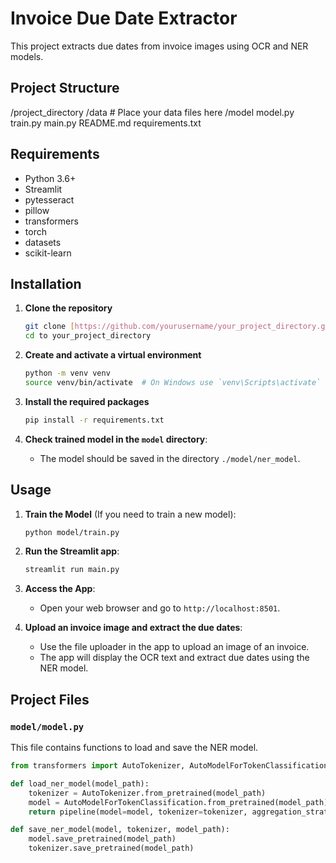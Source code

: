 # Invoice Due Date Extractor

This project extracts due dates from invoice images using OCR and NER models.

## Project Structure

/project_directory
    /data
    # Place your data files here
    /model
        model.py
        train.py
    main.py
    README.md
    requirements.txt

## Requirements

- Python 3.6+
- Streamlit
- pytesseract
- pillow
- transformers
- torch
- datasets
- scikit-learn

## Installation

1. **Clone the repository**
    ```sh
    git clone [https://github.com/yourusername/your_project_directory.git](https://github.com/btttttong/M14_Duedate.git)
    cd to your_project_directory
    ```

2. **Create and activate a virtual environment**
    ```sh
    python -m venv venv
    source venv/bin/activate  # On Windows use `venv\Scripts\activate`
    ```

3. **Install the required packages**
    ```sh
    pip install -r requirements.txt
    ```

4. **Check trained model in the `model` directory**:
    - The model should be saved in the directory `./model/ner_model`.

## Usage

1. **Train the Model** (If you need to train a new model):
    ```sh
    python model/train.py
    ```

2. **Run the Streamlit app**:
    ```sh
    streamlit run main.py
    ```

3. **Access the App**:
    - Open your web browser and go to `http://localhost:8501`.

4. **Upload an invoice image and extract the due dates**:
    - Use the file uploader in the app to upload an image of an invoice.
    - The app will display the OCR text and extract due dates using the NER model.

## Project Files

### `model/model.py`

This file contains functions to load and save the NER model.

```python
from transformers import AutoTokenizer, AutoModelForTokenClassification

def load_ner_model(model_path):
    tokenizer = AutoTokenizer.from_pretrained(model_path)
    model = AutoModelForTokenClassification.from_pretrained(model_path)
    return pipeline(model=model, tokenizer=tokenizer, aggregation_strategy="simple", task='ner')

def save_ner_model(model, tokenizer, model_path):
    model.save_pretrained(model_path)
    tokenizer.save_pretrained(model_path)
